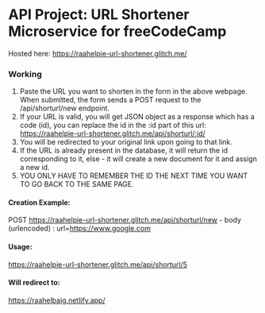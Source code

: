 
# API Project: URL Shortener Microservice for freeCodeCamp
Hosted  here: https://raahelpie-url-shortener.glitch.me/

### Working

1. Paste the URL you want to shorten in the form in the above webpage. When submitted, the form sends a POST request to the /api/shorturl/new endpoint.
2. If your URL is valid, you will get JSON object as a response which has a code (id), you can replace the id in the :id part of this url: https://raahelpie-url-shortener.glitch.me/api/shorturl/:id/
3. You will be redirected to your original link upon going to that link.
4. If the URL is already present in the database, it will return the id corresponding to it, else - it will create a new document for it and assign a new id.
5. YOU ONLY HAVE TO REMEMBER THE ID THE NEXT TIME YOU WANT TO GO BACK TO THE SAME PAGE.


#### Creation Example:

POST https://raahelpie-url-shortener.glitch.me/api/shorturl/new - body (urlencoded) :  url=https://www.google.com

#### Usage:

https://raahelpie-url-shortener.glitch.me/api/shorturl/5

#### Will redirect to:

https://raahelbaig.netlify.app/